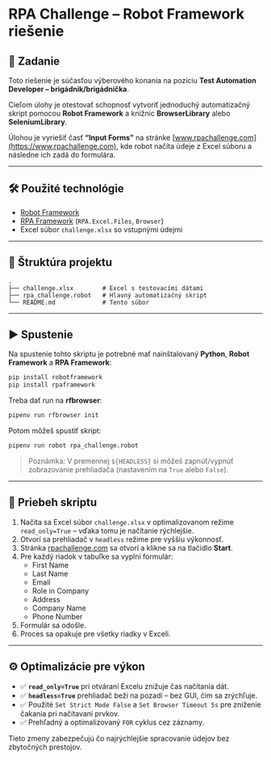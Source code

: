 # RPA Challenge – Robot Framework riešenie

## 📄 Zadanie

Toto riešenie je súčasťou výberového konania na pozíciu **Test Automation Developer – brigádnik/brigádnička**.

Cieľom úlohy je otestovať schopnosť vytvoriť jednoduchý automatizačný skript pomocou **Robot Framework** a knižnic **BrowserLibrary** alebo **SeleniumLibrary**.

Úlohou je vyriešiť časť **“Input Forms”** na stránke [www.rpachallenge.com](https://www.rpachallenge.com), kde robot načíta údeje z Excel súboru a následne ich zadá do formulára.

---

## 🛠️ Použité technológie

- [Robot Framework](https://robotframework.org/)
- [RPA Framework](https://rpaframework.org/) (`RPA.Excel.Files`, `Browser`)
- Excel súbor `challenge.xlsx` so vstupnými údejmi

---

## 📁 Štruktúra projektu

```
.
├── challenge.xlsx        # Excel s testovacími dátami
├── rpa_challenge.robot   # Hlavný automatizačný skript
└── README.md             # Tento súbor
```

---

## ▶️ Spustenie

Na spustenie tohto skriptu je potrebné mať nainštalovaný **Python**, **Robot Framework** a **RPA Framework**:

```bash
pip install robotframework
pip install rpaframework
```

Treba dať run na **rfbrowser**:
```bash
pipenv run rfbrowser init
```

Potom môžeš spustiť skript:

```bash
pipenv run robot rpa_challenge.robot
```

> Poznámka: V premennej `${HEADLESS}` si môžeš zapnúť/vypnúť zobrazovanie prehliadača (nastavením na `True` alebo `False`).

---

## 📌 Priebeh skriptu

1. Načíta sa Excel súbor `challenge.xlsx` v optimalizovanom režime `read_only=True` – vďaka tomu je načítanie rýchlejšie.
2. Otvorí sa prehliadač v `headless` režime pre vyššiu výkonnosť.
3. Stránka [rpachallenge.com](https://www.rpachallenge.com) sa otvorí a klikne sa na tlačidlo **Start**.
4. Pre každý riadok v tabuľke sa vyplní formulár:
   - First Name
   - Last Name
   - Email
   - Role in Company
   - Address
   - Company Name
   - Phone Number
5. Formulár sa odošle.
6. Proces sa opakuje pre všetky riadky v Exceli.

---

## ⚙️ Optimalizácie pre výkon

- ✅ **`read_only=True`** pri otváraní Excelu znižuje čas načítania dát.
- ✅ **`headless=True`** prehliadač beží na pozadí – bez GUI, čím sa zrýchľuje.
- ✅ Použité `Set Strict Mode False` a `Set Browser Timeout 5s` pre zniženie čakania pri načítavaní prvkov.
- ✅ Prehľadný a optimalizovaný `FOR` cyklus cez záznamy.

Tieto zmeny zabezpečujú čo najrýchlejšie spracovanie údejov bez zbytočných prestojov.


